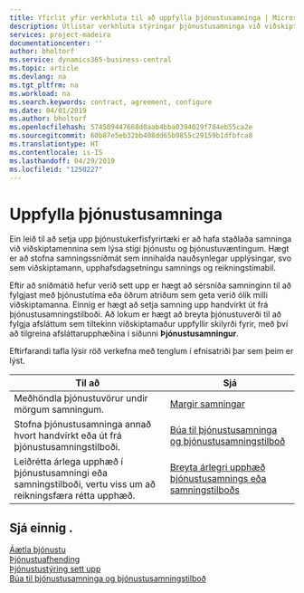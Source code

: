 ```yaml
---
title: Yfirlit yfir verkhluta til að uppfylla þjónustusamninga | Microsoft Docs
description: Útlistar verkhluta stýringar þjónustusamninga við viðskiptamenn.
services: project-madeira
documentationcenter: ''
author: bholtorf
ms.service: dynamics365-business-central
ms.topic: article
ms.devlang: na
ms.tgt_pltfrm: na
ms.workload: na
ms.search.keywords: contract, agreement, configure
ms.date: 04/01/2019
ms.author: bholtorf
ms.openlocfilehash: 574509447668d0aab4bba0394029f784eb55ca2e
ms.sourcegitcommit: 60b87e5eb32bb408dd65b9855c29159b1dfbfca8
ms.translationtype: HT
ms.contentlocale: is-IS
ms.lasthandoff: 04/29/2019
ms.locfileid: "1250227"
---
```

# <a name="fulfilling-service-contracts"></a>Uppfylla þjónustusamninga 
Ein leið til að setja upp þjónustukerfisfyrirtæki er að hafa staðlaða samninga við viðskiptamennina sem lýsa stigi þjónustu og þjónustuvæntingum. Hægt er að stofna samningssniðmát sem innihalda nauðsynlegar upplýsingar, svo sem viðskiptamann, upphafsdagsetningu samnings og reikningstímabil.  
  
Eftir að sniðmátið hefur verið sett upp er hægt að sérsníða samninginn til að fylgjast með þjónustutíma eða öðrum atriðum sem geta verið ólík milli viðskiptamanna. Einnig er hægt að setja samning upp handvirkt út frá þjónustusamningstilboði. Að lokum er hægt að breyta þjónustuverði til að fylgja afsláttum sem tiltekinn viðskiptamaður uppfyllir skilyrði fyrir, með því að tilgreina afsláttarupphæðina í síðunni **Þjónustusamningur**.  

Eftirfarandi tafla lýsir röð verkefna með tenglum í efnisatriði þar sem þeim er lýst.   
  
|**Til að**|**Sjá**|  
|------------|-------------|  
|Meðhöndla þjónustuvörur undir mörgum samningum. | [Margir samningar](service-multiple-contracts.md)|  
|Stofna þjónustusamninga annað hvort handvirkt eða út frá þjónustusamningstilboði.| [Búa til þjónustusamninga og þjónustusamningstilboð](service-how-to-create-service-contracts-and-service-contract-quotes.md)|
|Leiðrétta árlega upphæð í þjónustusamningi eða samningstilboði, vertu viss um að reikningsfæra rétta upphæð.|[Breyta árlegri upphæð þjónustusamnings eða samningstilboðs](service-how-to-change-the-annual-amount-on-service-contracts-or-contract-quotes.md)|

## <a name="see-also"></a>Sjá einnig .
[Áætla þjónustu](service-plan-service.md)  
[Þjónustuafhending](service-deliver-service.md)  
[Þjónustustýring sett upp](service-setup-service.md)  
[Búa til þjónustusamninga og þjónustusamningstilboð](service-how-to-create-service-contracts-and-service-contract-quotes.md)  
